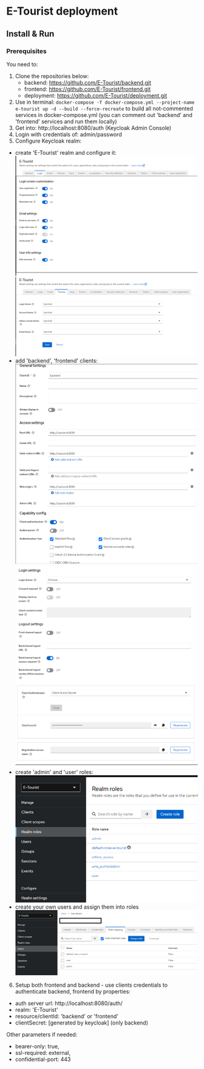 # E-Tourist deployment
## Install & Run
### Prerequisites
You need to:
1. Clone the repositories below:
    - backend: https://github.com/E-Tourist/backend.git
    - frontend: https://github.com/E-Tourist/frontend.git
    - deployment: https://github.com/E-Tourist/deployment.git
2. Use in terminal: 
`docker-compose -f docker-compose.yml --project-name e-tourist up -d --build --force-recreate` 
to build all not-commented services in docker-compose.yml
(you can comment out 'backend' and 'frontend' services and run them locally)
3. Get into: http://localhost:8080/auth (Keycloak Admin Console)
4. Login with credentials of: admin/password
5. Configure Keycloak realm:
- create 'E-Tourist' realm and configure it:
![img.png](images/img.png)
![img_1.png](images/img_1.png)
- add 'backend', 'frontend' clients:
![img_4.png](images/img_4.png)
![img_5.png](images/img_5.png)
![img_6.png](images/img_6.png)
- create 'admin' and 'user' roles:
![img_7.png](images/img_7.png)
- create your own users and assign them into roles
![img_9.png](images/img_9.png)
6. Setup both frontend and backend - use clients credentials to authenticate backend, frontend by properties:
- auth server url: http://localhost:8080/auth/
- realm: 'E-Tourist'
- resource/clientId: 'backend' or 'frontend'
- clientSecret: [generated by keycloak] (only backend)

Other parameters if needed:
- bearer-only: true,
- ssl-required: external,
- confidential-port: 443